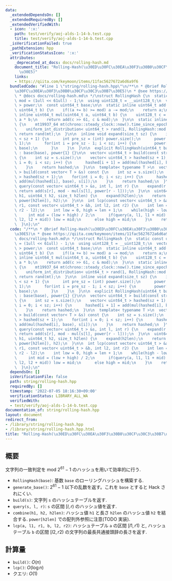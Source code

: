 ```yaml
---
data:
  _extendedDependsOn: []
  _extendedRequiredBy: []
  _extendedVerifiedWith:
  - icon: ':x:'
    path: test/verify/aoj-alds-1-14-b.test.cpp
    title: test/verify/aoj-alds-1-14-b.test.cpp
  _isVerificationFailed: true
  _pathExtension: hpp
  _verificationStatusIcon: ':x:'
  attributes:
    _deprecated_at_docs: docs/rolling-hash.md
    document_title: "Rolling-Hash(\u30ED\u30FC\u30EA\u30F3\u30B0\u30CF\u30C3\u30B7\
      \u30E5)"
    links:
    - https://qiita.com/keymoon/items/11fac5627672a6d6a9f6
  bundledCode: "#line 1 \"string/rolling-hash.hpp\"\n/**\n * @brief Rolling-Hash(\u30ED\
    \u30FC\u30EA\u30F3\u30B0\u30CF\u30C3\u30B7\u30E5)\n * @see https://qiita.com/keymoon/items/11fac5627672a6d6a9f6\n\
    \ * @docs docs/rolling-hash.md\n */\nstruct RollingHash {\n  static const uint64_t\
    \ mod = (1ull << 61ull) - 1;\n  using uint128_t = __uint128_t;\n  vector< uint64_t\
    \ > power;\n  const uint64_t base;\n\n  static inline uint64_t add(uint64_t a,\
    \ uint64_t b) {\n    if((a += b) >= mod) a -= mod;\n    return a;\n  }\n\n  static\
    \ inline uint64_t mul(uint64_t a, uint64_t b) {\n    uint128_t c = (uint128_t)\
    \ a * b;\n    return add(c >> 61, c & mod);\n  }\n\n  static inline uint64_t generate_base()\
    \ {\n    mt19937_64 mt(chrono::steady_clock::now().time_since_epoch().count());\n\
    \    uniform_int_distribution< uint64_t > rand(1, RollingHash::mod - 1);\n   \
    \ return rand(mt);\n  }\n\n  inline void expand(size_t sz) {\n    if(power.size()\
    \ < sz + 1) {\n      int pre_sz = (int) power.size();\n      power.resize(sz +\
    \ 1);\n      for(int i = pre_sz - 1; i < sz; i++) {\n        power[i + 1] = mul(power[i],\
    \ base);\n      }\n    }\n  }\n\n  explicit RollingHash(uint64_t base = generate_base())\
    \ : base(base), power{1} {}\n\n  vector< uint64_t > build(const string &s) const\
    \ {\n    int sz = s.size();\n    vector< uint64_t > hashed(sz + 1);\n    for(int\
    \ i = 0; i < sz; i++) {\n      hashed[i + 1] = add(mul(hashed[i], base), s[i]);\n\
    \    }\n    return hashed;\n  }\n\n  template< typename T >\n  vector< uint64_t\
    \ > build(const vector< T > &s) const {\n    int sz = s.size();\n    vector< uint64_t\
    \ > hashed(sz + 1);\n    for(int i = 0; i < sz; i++) {\n      hashed[i + 1] =\
    \ add(mul(hashed[i], base), s[i]);\n    }\n    return hashed;\n  }\n\n  uint64_t\
    \ query(const vector< uint64_t > &s, int l, int r) {\n    expand(r - l);\n   \
    \ return add(s[r], mod - mul(s[l], power[r - l]));\n  }\n\n  uint64_t combine(uint64_t\
    \ h1, uint64_t h2, size_t h2len) {\n    expand(h2len);\n    return add(mul(h1,\
    \ power[h2len]), h2);\n  }\n\n  int lcp(const vector< uint64_t > &a, int l1, int\
    \ r1, const vector< uint64_t > &b, int l2, int r2) {\n    int len = min(r1 - l1,\
    \ r2 - l2);\n    int low = 0, high = len + 1;\n    while(high - low > 1) {\n \
    \     int mid = (low + high) / 2;\n      if(query(a, l1, l1 + mid) == query(b,\
    \ l2, l2 + mid)) low = mid;\n      else high = mid;\n    }\n    return low;\n\
    \  }\n};\n"
  code: "/**\n * @brief Rolling-Hash(\u30ED\u30FC\u30EA\u30F3\u30B0\u30CF\u30C3\u30B7\
    \u30E5)\n * @see https://qiita.com/keymoon/items/11fac5627672a6d6a9f6\n * @docs\
    \ docs/rolling-hash.md\n */\nstruct RollingHash {\n  static const uint64_t mod\
    \ = (1ull << 61ull) - 1;\n  using uint128_t = __uint128_t;\n  vector< uint64_t\
    \ > power;\n  const uint64_t base;\n\n  static inline uint64_t add(uint64_t a,\
    \ uint64_t b) {\n    if((a += b) >= mod) a -= mod;\n    return a;\n  }\n\n  static\
    \ inline uint64_t mul(uint64_t a, uint64_t b) {\n    uint128_t c = (uint128_t)\
    \ a * b;\n    return add(c >> 61, c & mod);\n  }\n\n  static inline uint64_t generate_base()\
    \ {\n    mt19937_64 mt(chrono::steady_clock::now().time_since_epoch().count());\n\
    \    uniform_int_distribution< uint64_t > rand(1, RollingHash::mod - 1);\n   \
    \ return rand(mt);\n  }\n\n  inline void expand(size_t sz) {\n    if(power.size()\
    \ < sz + 1) {\n      int pre_sz = (int) power.size();\n      power.resize(sz +\
    \ 1);\n      for(int i = pre_sz - 1; i < sz; i++) {\n        power[i + 1] = mul(power[i],\
    \ base);\n      }\n    }\n  }\n\n  explicit RollingHash(uint64_t base = generate_base())\
    \ : base(base), power{1} {}\n\n  vector< uint64_t > build(const string &s) const\
    \ {\n    int sz = s.size();\n    vector< uint64_t > hashed(sz + 1);\n    for(int\
    \ i = 0; i < sz; i++) {\n      hashed[i + 1] = add(mul(hashed[i], base), s[i]);\n\
    \    }\n    return hashed;\n  }\n\n  template< typename T >\n  vector< uint64_t\
    \ > build(const vector< T > &s) const {\n    int sz = s.size();\n    vector< uint64_t\
    \ > hashed(sz + 1);\n    for(int i = 0; i < sz; i++) {\n      hashed[i + 1] =\
    \ add(mul(hashed[i], base), s[i]);\n    }\n    return hashed;\n  }\n\n  uint64_t\
    \ query(const vector< uint64_t > &s, int l, int r) {\n    expand(r - l);\n   \
    \ return add(s[r], mod - mul(s[l], power[r - l]));\n  }\n\n  uint64_t combine(uint64_t\
    \ h1, uint64_t h2, size_t h2len) {\n    expand(h2len);\n    return add(mul(h1,\
    \ power[h2len]), h2);\n  }\n\n  int lcp(const vector< uint64_t > &a, int l1, int\
    \ r1, const vector< uint64_t > &b, int l2, int r2) {\n    int len = min(r1 - l1,\
    \ r2 - l2);\n    int low = 0, high = len + 1;\n    while(high - low > 1) {\n \
    \     int mid = (low + high) / 2;\n      if(query(a, l1, l1 + mid) == query(b,\
    \ l2, l2 + mid)) low = mid;\n      else high = mid;\n    }\n    return low;\n\
    \  }\n};\n"
  dependsOn: []
  isVerificationFile: false
  path: string/rolling-hash.hpp
  requiredBy: []
  timestamp: '2022-07-05 18:16:30+09:00'
  verificationStatus: LIBRARY_ALL_WA
  verifiedWith:
  - test/verify/aoj-alds-1-14-b.test.cpp
documentation_of: string/rolling-hash.hpp
layout: document
redirect_from:
- /library/string/rolling-hash.hpp
- /library/string/rolling-hash.hpp.html
title: "Rolling-Hash(\u30ED\u30FC\u30EA\u30F3\u30B0\u30CF\u30C3\u30B7\u30E5)"
---
```

## 概要

文字列の一致判定を mod $2^{61}-1$ のハッシュを用いて効率的に行う.

* `RollingHash(base)`: 基数 `base` のローリングハッシュを構築する.
* `generate_base()`: $2^{61} - 1$ 以下の乱数を返す。これを `base` とすると Hack されにくい.
* `build(s)`: 文字列 `s` のハッシュテーブルを返す.
* `query(s, l, r)`: `s` の区間 $[l, r)$ のハッシュ値を返す.
* `combine(h1, h2, h2len)`: ハッシュ値 `h1` と長さ `h2len` のハッシュ値 `h2` を結合する. `power[h2len]` での配列外参照に注意(TODO 実装).
* `lcp(a, l1, r1, b, l2, r2)`: ハッシュテーブル `a` の区間 $[l1, r1)$ と, ハッシュテーブル `b` の区間 $[l2, r2)$ の文字列の最長共通接頭辞の長さを返す.

## 計算量

* `build()`: $O(n)$
* `lcp()`: $O(\log n)$
* クエリ: $O(1)$
